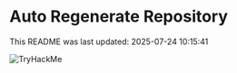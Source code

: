 # Auto Regenerate Repository

This README was last updated: 2025-07-24 10:15:41

 ![TryHackMe](https://tryhackme.com/badge/533634)